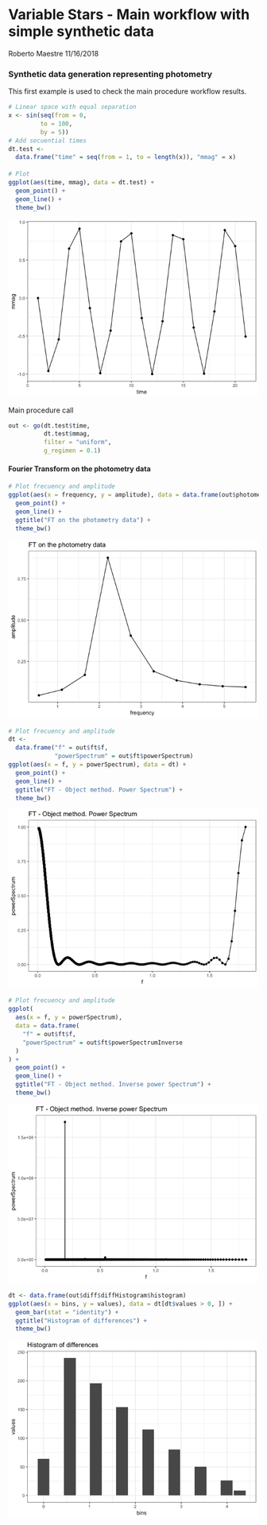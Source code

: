 Variable Stars - Main workflow with simple synthetic data
================
Roberto Maestre
11/16/2018

### Synthetic data generation representing photometry

This first example is used to check the main procedure workflow results.

``` r
# Linear space with equal separation
x <- sin(seq(from = 0,
         to = 100,
         by = 5))
# Add secuential times
dt.test <-
  data.frame("time" = seq(from = 1, to = length(x)), "mmag" = x)

# Plot
ggplot(aes(time, mmag), data = dt.test) +
  geom_point() +
  geom_line() +
  theme_bw()
```

![](SyntheticData_files/figure-markdown_github/dataGeneration-1.png)

Main procedure call

``` r
out <- go(dt.test$time,
          dt.test$mmag,
          filter = "uniform",
          g_regimen = 0.1)
```

#### Fourier Transform on the photometry data

``` r
# Plot frecuency and amplitude
ggplot(aes(x = frequency, y = amplitude), data = data.frame(out$photometry)) +
  geom_point() +
  geom_line() +
  ggtitle("FT on the photometry data") +
  theme_bw()
```

![](SyntheticData_files/figure-markdown_github/ftPhotometry-1.png)

``` r
# Plot frecuency and amplitude
dt <-
  data.frame("f" = out$ft$f,
             "powerSpectrum" = out$ft$powerSpectrum)
ggplot(aes(x = f, y = powerSpectrum), data = dt) +
  geom_point() +
  geom_line() +
  ggtitle("FT - Object method. Power Spectrum") +
  theme_bw()
```

![](SyntheticData_files/figure-markdown_github/ftPower-1.png)

``` r
# Plot frecuency and amplitude
ggplot(
  aes(x = f, y = powerSpectrum),
  data = data.frame(
    "f" = out$ft$f,
    "powerSpectrum" = out$ft$powerSpectrumInverse
  )
) +
  geom_point() +
  geom_line() +
  ggtitle("FT - Object method. Inverse power Spectrum") +
  theme_bw()
```

![](SyntheticData_files/figure-markdown_github/ftPowerInverse-1.png)

``` r
dt <- data.frame(out$diff$diffHistogram$histogram)
ggplot(aes(x = bins, y = values), data = dt[dt$values > 0, ]) +
  geom_bar(stat = "identity") +
  ggtitle("Histogram of differences") +
  theme_bw()
```

![](SyntheticData_files/figure-markdown_github/diffsHistogram-1.png)
